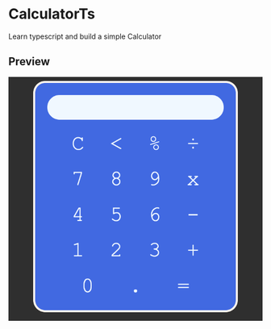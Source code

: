 # CalculatorTs
Learn typescript and build a simple Calculator
## Preview
![Calculator preview](/preview.png "This is a preview.")
